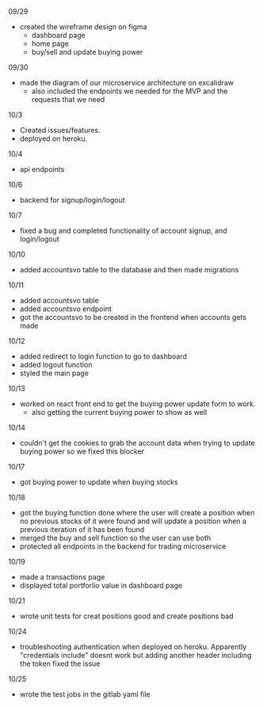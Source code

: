 09/29

-   created the wireframe design on figma
    -   dashboard page
    -   home page
    -   buy/sell and update buying power

09/30

-   made the diagram of our microservice architecture on excalidraw
    -   also included the endpoints we needed for the MVP and the requests that we need

10/3

-   Created issues/features.
-   deployed on heroku.

10/4

-   api endpoints

10/6

-   backend for signup/login/logout

10/7

-   fixed a bug and completed functionality of account signup, and login/logout

10/10

-   added accountsvo table to the database and then made migrations

10/11

-   added accountsvo table
-   added accountsvo endpoint
-   got the accountsvo to be created in the frontend when accounts gets made

10/12

-   added redirect to login function to go to dashboard
-   added logout function
-   styled the main page

10/13

-   worked on react front end to get the buying power update form to work.
    -   also getting the current buying power to show as well

10/14

-   couldn't get the cookies to grab the account data when trying to update buying power so we fixed this blocker

10/17

-   got buying power to update when buying stocks

10/18

-   got the buying function done where the user will create a position when no previous stocks of it were found and will update a position when a previous iteration of it has been found
-   merged the buy and sell function so the user can use both
-   protected all endpoints in the backend for trading microservice

10/19

-   made a transactions page
-   displayed total portforlio value in dashboard page

10/21

-   wrote unit tests for creat positions good and create positions bad

10/24

-   troubleshooting authentication when deployed on heroku. Apparently "credentials include" doesnt work but adding another header including the token fixed the issue

10/25

-   wrote the test jobs in the gitlab yaml file
